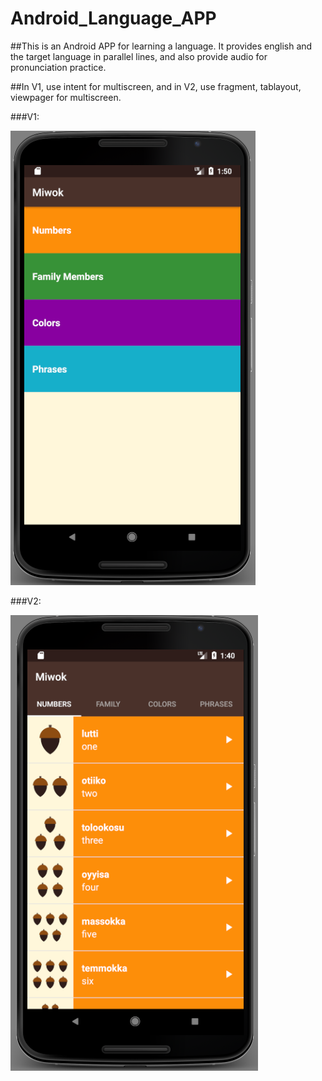 # Android_Language_APP

##This is an Android APP for learning a language. It provides english and the target language in parallel lines, and also provide audio for pronunciation practice.

##In V1, use intent for multiscreen, and in V2, use fragment, tablayout, viewpager for multiscreen.

###V1: 

![ScreenShot](https://github.com/lzzsmile/Android_Language_APP/blob/master/V1.png)


###V2:

![ScreenShot](https://github.com/lzzsmile/Android_Language_APP/blob/master/V2.png)
